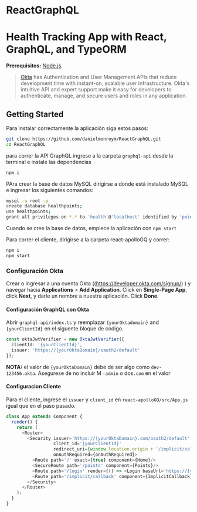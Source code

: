 # ReactGraphQL

# Health Tracking App with React, GraphQL, and TypeORM




**Prerequisitos:** 
[Node.js](https://nodejs.org/).

> [Okta](https://developer.okta.com/) has Authentication and User Management APIs that reduce development time with instant-on, scalable user infrastructure. Okta's intuitive API and expert support make it easy for developers to authenticate, manage, and secure users and roles in any application.


## Getting Started

Para instalar correctamente la aplicación siga estos pasos:

```bash
git clone https://github.com/danielmonroym/ReactGraphQL.git
cd ReactGraphQL
```

para correr la API GraphQL ingrese a la carpeta   `graphql-api` desde la terminal e instale las dependencias


```bash
npm i
```

PAra crear la base de datos MySQL dirigirse a donde está instalado MySQL e ingresar los siguientes comandos:

```bash
mysql -u root -p
create database healthpoints;
use healthpoints;
grant all privileges on *.* to 'health'@'localhost' identified by 'points';
```
Cuando se cree la base de datos, empiece la aplicación con  `npm start`

Para correr el cliente, dirigirse a la carpeta react-apolloGQ y correr:

```bash
npm i
npm start
```


### Configuración Okta
Crear o ingresar a una cuenta Okta ((https://developer.okta.com/signup/) )  y navegar hacia  **Applications** > **Add Application**. Click en **Single-Page App**, click **Next**, y darle un nombre a nuestra aplicación. Click **Done**.

#### Configuración GraphQL con Okta

Abrir `graphql-api/index.ts` y reemplazar `{yourOktadomain}` and `{yourClientId}` en el siguente bloque de codigo. 

```ts
const oktaJwtVerifier = new OktaJwtVerifier({
  clientId: '{yourClientId}',
  issuer: 'https://{yourOktaDomain}/oauth2/default'
});
```

**NOTA:** el valor de `{yourOktaDomain}` debe de ser algo como `dev-123456.okta`. Asegurese de no incluir M `-admin` o dos`.com` en el valor

#### Configuracion Cliente

Para el cliente, ingrese el `issuer` y `client_id` en `react-apolloGQ/src/App.js` igual que en el paso pasado.

```js
class App extends Component {
  render() {
    return (
      <Router>
        <Security issuer='https://{yourOktaDomain}.com/oauth2/default'
                  client_id='{yourClientId}'
                  redirect_uri={window.location.origin + '/implicit/callback'}
                  onAuthRequired={onAuthRequired}>
          <Route path='/' exact={true} component={Home}/>
          <SecureRoute path='/points' component={Points}/>
          <Route path='/login' render={() => <Login baseUrl='https://{yourOktaDomain}.com'/>}/>
          <Route path='/implicit/callback' component={ImplicitCallback}/>
        </Security>
      </Router>
    );
  }
}
```


